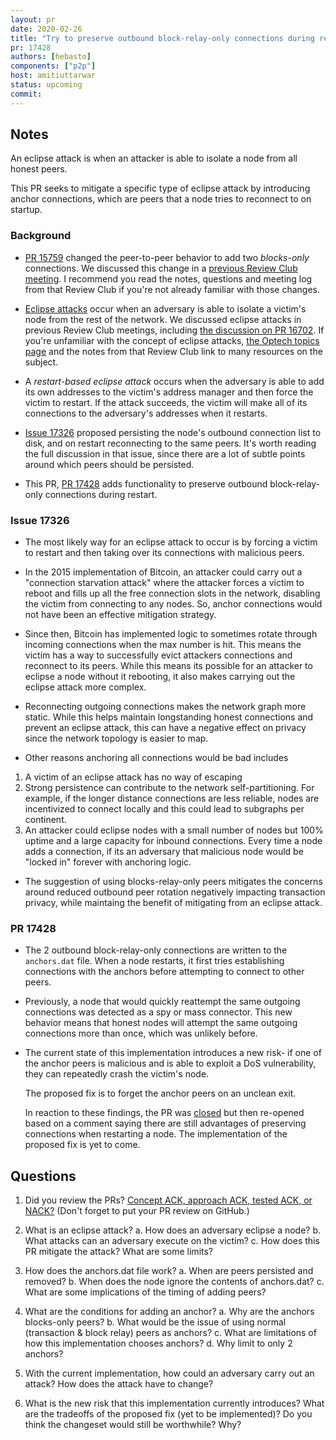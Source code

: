 ```yaml
---
layout: pr
date: 2020-02-26
title: "Try to preserve outbound block-relay-only connections during restart"
pr: 17428
authors: [hebasto]
components: ["p2p"]
host: amitiuttarwar
status: upcoming
commit:
---
```


## Notes

An eclipse attack is when an attacker is able to isolate a node from all honest
peers.

This PR seeks to mitigate a specific type of eclipse attack by introducing
anchor connections, which are peers that a node tries to reconnect to on
startup.

### Background
- [PR 15759](https://github.com/bitcoin/bitcoin/pull/15759) changed the
  peer-to-peer behavior to add two _blocks-only_ connections. We discussed
  this change in a [previous Review Club
  meeting](https://bitcoincore.reviews/15759.html). I recommend you read
  the notes, questions and meeting log from that Review Club if you're not
  already familiar with those changes.

- [Eclipse attacks](https://bitcoinops.org/en/topics/eclipse-attacks/) occur
  when an adversary is able to isolate a victim's node from the rest of the
  network. We discussed eclipse attacks in previous Review Club meetings,
  including [the discussion on PR
  16702](https://bitcoincore.reviews/16702.html). If you're unfamiliar with the
  concept of eclipse attacks, [the Optech topics page](https://bitcoinops.org/en/topics/eclipse-attacks/) and the notes from that
  Review Club link to many resources on the subject.

- A _restart-based eclipse attack_ occurs when the adversary is able to add its
  own addresses to the victim's address manager and then force the victim to
  restart. If the attack succeeds, the victim will make all of its connections
  to the adversary's addresses when it restarts.

- [Issue 17326](https://github.com/bitcoin/bitcoin/issues/17326) proposed
  persisting the node's outbound connection list to disk, and on restart
  reconnecting to the same peers. It's worth reading the full discussion in
  that issue, since there are a lot of subtle points around which peers
  should be persisted.

- This PR, [PR 17428](https://github.com/bitcoin/bitcoin/pull/17428) adds
  functionality to preserve outbound block-relay-only connections during
  restart.

### Issue 17326
- The most likely way for an eclipse attack to occur is by forcing a victim
  to restart and then taking over its connections with malicious peers.

- In the 2015 implementation of Bitcoin, an attacker could carry out a
  "connection starvation attack" where the attacker forces a victim to reboot and fills up all the free
  connection slots in the network, disabling the victim from connecting to any
  nodes. So, anchor connections would not have been an effective mitigation
  strategy.

- Since then, Bitcoin has implemented logic to sometimes rotate through
  incoming connections when the max number is hit. This means the victim has a
  way to successfully evict attackers connections and reconnect to its peers.
  While this means its possible for an attacker to eclipse a node without it
  rebooting, it also makes carrying out the eclipse attack more complex.

- Reconnecting outgoing connections makes the network graph more static. While
  this helps maintain longstanding honest connections and prevent an eclipse
  attack, this can have a negative effect on privacy since the network topology
  is easier to map.

- Other reasons anchoring all connections would be bad includes
1. A victim of an eclipse attack has no way of escaping
2. Strong persistence can contribute to the network self-partitioning. For example, if the longer
  distance connections are less reliable, nodes are incentivized to connect
  locally and this could lead to subgraphs per continent.
3. An attacker could eclipse nodes with a small number of nodes but 100% uptime
  and a large capacity for inbound connections. Every time a node adds a
  connection, if its an adversary that malicious node would be "locked in"
  forever with anchoring logic.

- The suggestion of using blocks-relay-only peers mitigates the concerns around
  reduced outbound peer rotation negatively impacting transaction privacy,
  while maintaing the benefit of mitigating from an eclipse attack.

### PR 17428
- The 2 outbound block-relay-only connections are written to the `anchors.dat`
  file. When a node restarts, it first tries establishing connections with the
  anchors before attempting to connect to other peers.

- Previously, a node that would quickly reattempt the same outgoing connections
  was detected as a spy or mass connector. This new behavior means that honest
  nodes will attempt the same outgoing connections more than once, which was
  unlikely before.

- The current state of this implementation introduces a new risk- if one of the
  anchor peers is malicious and is able to exploit a DoS vulnerability, they
  can repeatedly crash the victim's node.

  The proposed fix is to forget the anchor peers on an unclean exit.

  In reaction to these findings, the PR was [closed](https://github.com/bitcoin/bitcoin/pull/17428#issuecomment-583737058)
  but then re-opened based on a comment saying there are still advantages of
  preserving connections when restarting a node. The implementation of the
  proposed fix is yet to come.


## Questions

1. Did you review the PRs? [Concept ACK, approach ACK, tested ACK, or
NACK?](https://github.com/bitcoin/bitcoin/blob/master/CONTRIBUTING.md#peer-review)
(Don't forget to put your PR review on GitHub.)

2. What is an eclipse attack?
  a. How does an adversary eclipse a node?
  b. What attacks can an adversary execute on the victim?
  c. How does this PR mitigate the attack? What are some limits?

3. How does the anchors.dat file work?
  a. When are peers persisted and removed?
  b. When does the node ignore the contents of anchors.dat?
  c. What are some implications of the timing of adding peers?

4. What are the conditions for adding an anchor?
  a. Why are the anchors blocks-only peers?
  b. What would be the issue of using normal (transaction & block relay) peers
  as anchors?
  c. What are limitations of how this implementation chooses anchors?
  d. Why limit to only 2 anchors?

5. With the current implementation, how could an adversary carry out an attack?
   How does the attack have to change?

6. What is the new risk that this implementation currently introduces? What are
   the tradeoffs of the proposed fix (yet to be implemented)? Do you think the
   changeset would still be worthwhile? Why?

<!-- TODO: uncomment and add meeting log
## Meeting Log
```
```
--->
